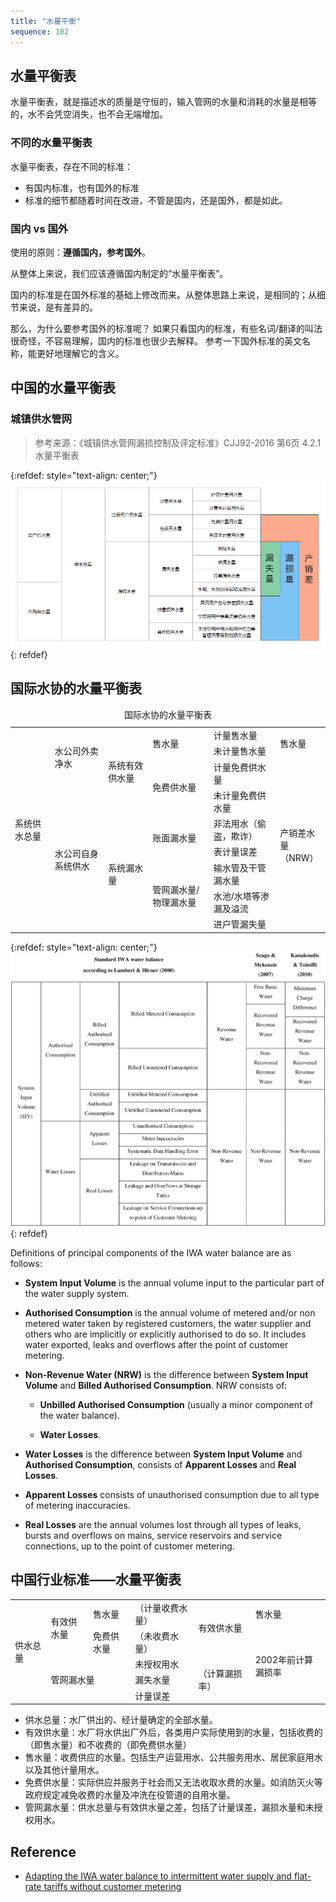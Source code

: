 ```yaml
---
title: "水量平衡"
sequence: 102
---
```


## 水量平衡表

水量平衡表，就是描述水的质量是守恒的，输入管网的水量和消耗的水量是相等的，水不会凭空消失，也不会无端增加。

### 不同的水量平衡表

水量平衡表，存在不同的标准：

- 有国内标准，也有国外的标准
- 标准的细节都随着时间在改进，不管是国内，还是国外，都是如此。

### 国内 vs 国外

使用的原则：**遵循国内，参考国外**。

从整体上来说，我们应该遵循国内制定的“水量平衡表”。

国内的标准是在国外标准的基础上修改而来。从整体思路上来说，是相同的；从细节来说，是有差异的。

那么，为什么要参考国外的标准呢？
如果只看国内的标准，有些名词/翻译的叫法很奇怪，不容易理解，国内的标准也很少去解释。
参考一下国外标准的英文名称，能更好地理解它的含义。

## 中国的水量平衡表

### 城镇供水管网

> 参考来源：《城镇供水管网漏损控制及评定标准》CJJ92-2016 第6页 4.2.1 水量平衡表

{:refdef: style="text-align: center;"}
![水量平衡表](/assets/image/dma/water-balance-table-jm.png)
{: refdef}

## 国际水协的水量平衡表

<table>
<caption>国际水协的水量平衡表</caption>
<tr>
    <td rowspan="9">系统供水总量</td>
    <td rowspan="3">水公司外卖净水</td>
    <td rowspan="4">系统有效供水量</td>
    <td rowspan="2">售水量</td>
    <td>计量售水量</td>
    <td rowspan="2">售水量</td>
</tr>
<tr>
    <td>未计量售水量</td>
</tr>
<tr>
    <td rowspan="2">免费供水量</td>
    <td>计量免费供水量</td>
    <td rowspan="7">产销差水量<br/>（NRW）</td>
</tr>
<tr>
    <td rowspan="6">水公司自身系统供水</td>    
    <td>未计量免费供水量</td>
</tr>
<tr>
    <td rowspan="5">系统漏水量</td>
    <td rowspan="2">账面漏水量</td>
    <td>非法用水（偷盗，欺诈）</td>
</tr>
<tr>
    <td>表计量误差</td>
</tr>
<tr>
    <td rowspan="3">管网漏水量/物理漏水量</td>
    <td>输水管及干管漏水量</td>
</tr>
<tr>
    <td>水池/水塔等渗漏及溢流</td>
</tr>
<tr>
    <td>进户管漏失量</td>
</tr>
</table>

{:refdef: style="text-align: center;"}
![](/assets/image/dma/standard-iwa-water-balance.png)
{: refdef}

Definitions of principal components of the IWA water balance are as follows:

- **System Input Volume** is the annual volume input to the particular part of the water supply system.

- **Authorised Consumption** is the annual volume of metered and/or non metered water taken by registered customers,
  the water supplier and others who are implicitly or explicitly authorised to do so.
  It includes water exported, leaks and overflows after the point of customer metering.

- **Non-Revenue Water (NRW)** is the difference between **System Input Volume** and **Billed Authorised Consumption**.
  NRW consists of:

  - **Unbilled Authorised Consumption** (usually a minor component of the water balance).

  - **Water Losses**.

- **Water Losses** is the difference between **System Input Volume** and **Authorised Consumption**,
  consists of **Apparent Losses** and **Real Losses**.

- **Apparent Losses** consists of unauthorised consumption due to all type of metering inaccuracies.

- **Real Losses** are the annual volumes lost through all types of leaks, bursts and overflows on mains,
  service reservoirs and service connections, up to the point of customer metering.

## 中国行业标准——水量平衡表

<table>
<tr>
    <td rowspan="5">供水总量</td>
    <td rowspan="2">有效供水量</td>
    <td>售水量</td>
    <td>（计量收费水量）</td>
    <td rowspan="2">有效供水量</td>
    <td>售水量</td>
</tr>
<tr>
    <td>免费供水量</td>
    <td>（未收费水量）</td>
    <td rowspan="4">2002年前计算漏损率</td>
</tr>
<tr>
    <td rowspan="3" colspan="2">管网漏水量</td>
    <td>未授权用水</td>
    <td rowspan="3">（计算漏损率）</td>
</tr>
<tr>
    <td>漏失水量</td>
</tr>
<tr>
    <td>计量误差</td>
</tr>
</table>

- 供水总量：水厂供出的、经计量确定的全部水量。
- 有效供水量：水厂将水供出厂外后，各类用户实际使用到的水量，包括收费的（即售水量）和不收费的（即免费供水量）
- 售水量：收费供应的水量。包括生产运营用水、公共服务用水、居民家庭用水以及其他计量用水。
- 免费供水量：实际供应并服务于社会而又无法收取水费的水量。如消防灭火等政府规定减免收费的水量及冲洗在役管道的自用水量。
- 管网漏水量：供水总量与有效供水量之差，包括了计量误差，漏损水量和未授权用水。

## Reference

- [Adapting the IWA water balance to intermittent water supply and flat-rate tariffs without customer metering](https://iwaponline.com/washdev/article/7/3/396/31617/Adapting-the-IWA-water-balance-to-intermittent)

